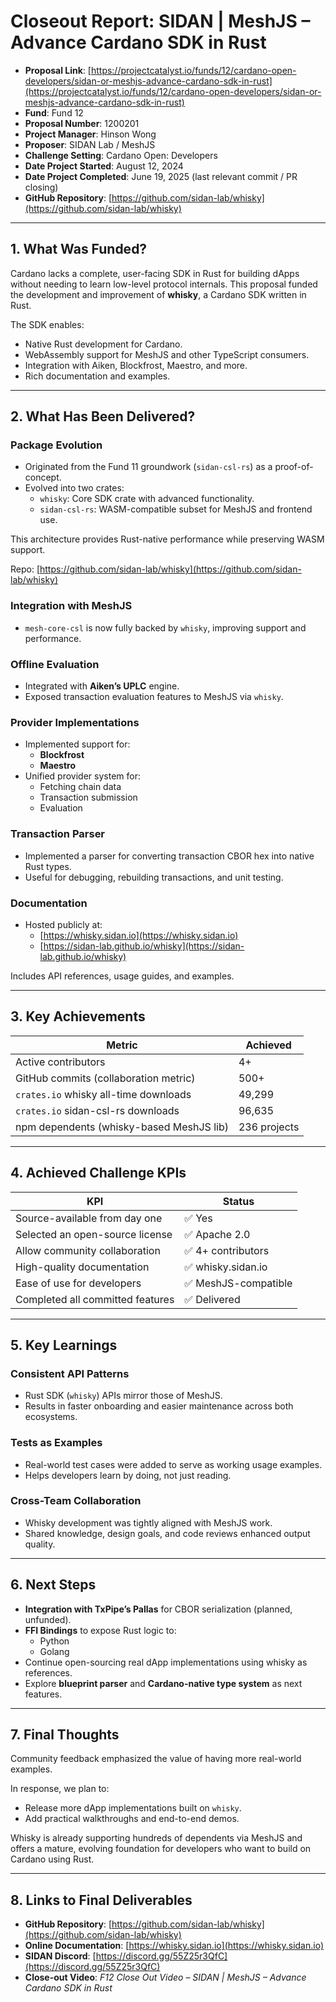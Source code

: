 # Closeout Report: SIDAN | MeshJS – Advance Cardano SDK in Rust

- **Proposal Link**: [https://projectcatalyst.io/funds/12/cardano-open-developers/sidan-or-meshjs-advance-cardano-sdk-in-rust](https://projectcatalyst.io/funds/12/cardano-open-developers/sidan-or-meshjs-advance-cardano-sdk-in-rust)  
- **Fund**: Fund 12  
- **Proposal Number**: 1200201  
- **Project Manager**: Hinson Wong  
- **Proposer**: SIDAN Lab / MeshJS  
- **Challenge Setting**: Cardano Open: Developers  
- **Date Project Started**: August 12, 2024  
- **Date Project Completed**: June 19, 2025 (last relevant commit / PR closing)  
- **GitHub Repository**: [https://github.com/sidan-lab/whisky](https://github.com/sidan-lab/whisky)

---

## 1. What Was Funded?

Cardano lacks a complete, user-facing SDK in Rust for building dApps without needing to learn low-level protocol internals. This proposal funded the development and improvement of **whisky**, a Cardano SDK written in Rust.

The SDK enables:

- Native Rust development for Cardano.
- WebAssembly support for MeshJS and other TypeScript consumers.
- Integration with Aiken, Blockfrost, Maestro, and more.
- Rich documentation and examples.

---

## 2. What Has Been Delivered?

### Package Evolution

- Originated from the Fund 11 groundwork (`sidan-csl-rs`) as a proof-of-concept.
- Evolved into two crates:
  - `whisky`: Core SDK crate with advanced functionality.
  - `sidan-csl-rs`: WASM-compatible subset for MeshJS and frontend use.

This architecture provides Rust-native performance while preserving WASM support.

Repo: [https://github.com/sidan-lab/whisky](https://github.com/sidan-lab/whisky)

### Integration with MeshJS

- `mesh-core-csl` is now fully backed by `whisky`, improving support and performance.

### Offline Evaluation

- Integrated with **Aiken’s UPLC** engine.
- Exposed transaction evaluation features to MeshJS via `whisky`.

### Provider Implementations

- Implemented support for:
  - **Blockfrost**
  - **Maestro**
- Unified provider system for:
  - Fetching chain data
  - Transaction submission
  - Evaluation

### Transaction Parser

- Implemented a parser for converting transaction CBOR hex into native Rust types.
- Useful for debugging, rebuilding transactions, and unit testing.

### Documentation

- Hosted publicly at:  
  - [https://whisky.sidan.io](https://whisky.sidan.io)  
  - [https://sidan-lab.github.io/whisky](https://sidan-lab.github.io/whisky)

Includes API references, usage guides, and examples.

---

## 3. Key Achievements

| Metric                                     | Achieved         |
|-------------------------------------------|------------------|
| Active contributors                        | 4+               |
| GitHub commits (collaboration metric)      | 500+             |
| `crates.io` whisky all-time downloads      | 49,299           |
| `crates.io` sidan-csl-rs downloads         | 96,635           |
| npm dependents (whisky-based MeshJS lib)   | 236 projects     |

---

## 4. Achieved Challenge KPIs

| KPI                                                | Status               |
|----------------------------------------------------|----------------------|
| Source-available from day one                      | ✅ Yes               |
| Selected an open-source license                    | ✅ Apache 2.0        |
| Allow community collaboration                      | ✅ 4+ contributors   |
| High-quality documentation                         | ✅ whisky.sidan.io   |
| Ease of use for developers                         | ✅ MeshJS-compatible |
| Completed all committed features                   | ✅ Delivered         |

---

## 5. Key Learnings

### Consistent API Patterns

- Rust SDK (`whisky`) APIs mirror those of MeshJS.
- Results in faster onboarding and easier maintenance across both ecosystems.

### Tests as Examples

- Real-world test cases were added to serve as working usage examples.
- Helps developers learn by doing, not just reading.

### Cross-Team Collaboration

- Whisky development was tightly aligned with MeshJS work.
- Shared knowledge, design goals, and code reviews enhanced output quality.

---

## 6. Next Steps

- **Integration with TxPipe’s Pallas** for CBOR serialization (planned, unfunded).
- **FFI Bindings** to expose Rust logic to:
  - Python
  - Golang
- Continue open-sourcing real dApp implementations using whisky as references.
- Explore **blueprint parser** and **Cardano-native type system** as next features.

---

## 7. Final Thoughts

Community feedback emphasized the value of having more real-world examples.

In response, we plan to:

- Release more dApp implementations built on `whisky`.
- Add practical walkthroughs and end-to-end demos.

Whisky is already supporting hundreds of dependents via MeshJS and offers a mature, evolving foundation for developers who want to build on Cardano using Rust.

---

## 8. Links to Final Deliverables

- **GitHub Repository**: [https://github.com/sidan-lab/whisky](https://github.com/sidan-lab/whisky)  
- **Online Documentation**: [https://whisky.sidan.io](https://whisky.sidan.io)  
- **SIDAN Discord**: [https://discord.gg/55Z25r3QfC](https://discord.gg/55Z25r3QfC)  
- **Close-out Video**: *F12 Close Out Video – SIDAN | MeshJS – Advance Cardano SDK in Rust*  
